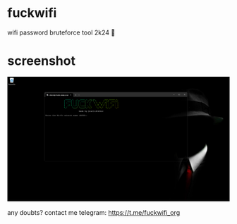# fuckwifi
wifi password bruteforce tool 2k24 🤠
# screenshot
![Alt text for screenshot](images/screenshot.png)

any doubts?
contact me telegram: https://t.me/fuckwifi_org
